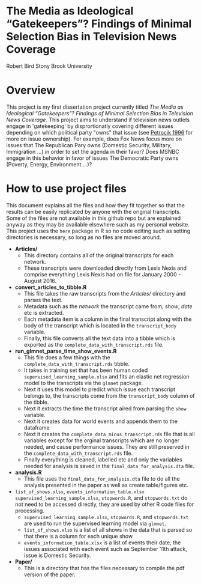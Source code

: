The Media as Ideological “Gatekeepers”? Findings of Minimal Selection Bias in Television News Coverage
================
Robert Bird Stony Brook University

Overview
========

This project is my first dissertation project currently titled *The Media as Ideological “Gatekeepers”? Findings of Minimal Selection Bias in Television News Coverage*. This project aims to understand if television news outlets engage in 'gatekeeping' by disprortionatly covering different issues depending on which political party "owns" that issue (see [Petrocik 1996](http://darp.lse.ac.uk/Frankweb/courses/Ec501/petrocik_issue_ownership.pdf) for more on issue ownership). For example, does Fox News focus more on issues that The Republican Pary owns (Domestic Security, Military, Immigration ...) in order to set the agenda in their favor? Does MSNBC engage in this behavior in favor of issues The Democratic Party owns (Poverty, Energy, Environment ...)?

How to use project files
========================

This document explains all the files and how they fit together so that the results can be easily replicated by anyone with the original transcripts. Some of the files are not available in this github repo but are explained anyway as they may be available elsewhere such as my personal website. This project uses the `here` package in R so no code editing such as setting directories is necessary, so long as no files are moved around.

-   **Articles/**
    -   This directory contains all of the original transcripts for each network.
    -   These transcripts were downloaded directly from Lexis Nexis and comprise everything Lexis Nexis had on file for January 2000 - August 2016.
-   **convert\_articles\_to\_tibble.R**
    -   This file takes the raw transcripts from the *Articles/* directory and parses the text.
    -   Metadata such as the *network* the transcript came from, *show*, *date* etc is extracted.
    -   Each metadata item is a column in the final transcript along with the body of the transcript which is located in the `transcript_body` variable.
    -   Finally, this file converts all the text data into a tibble which is exported as the `complete_data_with_transcript.rds` file.
-   **run\_glmnet\_parse\_time\_show\_events.R**
    -   This file does a few things with the `complete_data_with_transcript.rds` tibble.
    -   It takes in training set that has been human coded `supervised_learning_sample.xlsx` and fits an elastic net regression model to the transcripts via the `glmnet` package.
    -   Next it uses this model to predict which issue each transcript belongs to, the transcripts come from the `transcript_body` column of the tibble.
    -   Next it extracts the time the transcript aired from parsing the `show` variable.
    -   Next it creates data for world events and appends them to the dataframe
    -   Next it creates the `complete_data_minus_transcript.rds` file that is all variables except for the orginal transcripts which are no longer needed, and cause performance issues. They are still preserved in the `complete_data_with_transcript.rds` file.
    -   Finally everything is cleaned, labelled etc and only the variables needed for analysis is saved in the `final_data_for_analysis.dta` file.
-   **analysis.R**
    -   This file uses the `final_data_for_analysis.dta` file to do all the analysis presented in the paper as well as create table/figures etc.
-   `list_of_shows.xlsx`, `events_information_table.xlsx` `supervised_learning_sample.xlsx`, `stopwords.R`, and `stopwords.txt` do not need to be accessed directly, they are used by other R code files for processing.
    -   `supervised_learning_sample.xlsx`, `stopwords.R`, and `stopwords.txt` are used to run the supervised learning model via `glmnet`.
    -   `list_of_shows.xlsx` is a list of all shows in the data that is parsed so that there is a column for each unique show
    -   `events_information_table.xlsx` is a list of events their date, the issues associated with each event such as September 11th attack, issue is Domestic Security.
-   **Paper/**
    -   This is a directory that has the files necessary to compile the pdf version of the paper.
